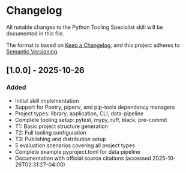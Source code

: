 # Changelog

All notable changes to the Python Tooling Specialist skill will be documented in this file.

The format is based on [Keep a Changelog](https://keepachangelog.com/en/1.0.0/),
and this project adheres to [Semantic Versioning](https://semver.org/spec/v2.0.0.html).

## [1.0.0] - 2025-10-26

### Added
- Initial skill implementation
- Support for Poetry, pipenv, and pip-tools dependency managers
- Project types: library, application, CLI, data-pipeline
- Complete tooling setup: pytest, mypy, ruff, black, pre-commit
- T1: Basic project structure generation
- T2: Full tooling configuration
- T3: Publishing and distribution setup
- 5 evaluation scenarios covering all project types
- Complete example pyproject.toml for data pipeline
- Documentation with official source citations (accessed 2025-10-26T02:31:27-04:00)

